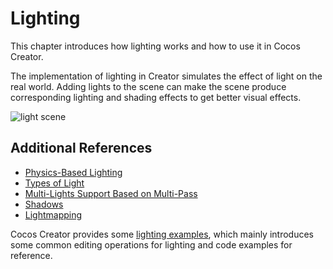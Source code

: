 # Lighting

This chapter introduces how lighting works and how to use it in Cocos Creator.

The implementation of lighting in Creator simulates the effect of light on the real world. Adding lights to the scene can make the scene produce corresponding lighting and shading effects to get better visual effects.

![light scene](light/lighting.png)

## Additional References

- [Physics-Based Lighting](light/pbr-lighting.md)
- [Types of Light](light/lightType/index.md)
- [Multi-Lights Support Based on Multi-Pass](light/additive-per-pixel-lights.md)
- [Shadows](light/shadow.md)
- [Lightmapping](light/lightmap.md)

Cocos Creator provides some [lighting examples](https://github.com/cocos-creator/test-cases-3d/tree/v3.0/assets/cases/light), which mainly introduces some common editing operations for lighting and code examples for reference.
